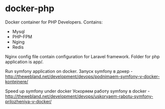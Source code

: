 # docker-php

Docker container for PHP Developers. Contains:
- Mysql
- PHP-FPM
- Nging
- Redis


Nginx config file contain configuration for Laravel framework.
Folder for php application is app/.

Run symfony application on docker.
Запуск symfony в докер - http://thewebland.net/development/devops/podnimaem-symfony-v-docker-kontejnere/

Speed up symfony under docker 
Ускоряем работу symfony в docker - http://thewebland.net/development/devops/uskoryaem-rabotu-symfony-prilozheniya-v-docker/
